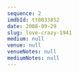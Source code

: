 ```yaml
---
sequence: 2
imdbId: tt0033852
date: 2008-09-29
slug: love-crazy-1941
medium: null
venue: null
venueNotes: null
mediumNotes: null
---
```


